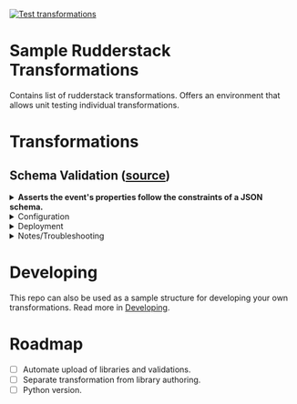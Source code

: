 [![Test transformations](https://github.com/ifoukarakis/rudderstack-transformations/actions/workflows/test.yml/badge.svg)](https://github.com/ifoukarakis/rudderstack-transformations/actions/workflows/test.yml)

# Sample Rudderstack Transformations

Contains list of rudderstack transformations. Offers an environment that allows unit testing individual transformations.

# Transformations

## Schema Validation ([source](src/validation.js))

<details>
<summary><b>Asserts the event's properties follow the constraints of a JSON schema.</b></summary> 

One of the most common challenges when gathering data is agreement between all involved stakeholders on the format, structure, and semantics of data. One popular solution is to apply "data contracts" to ensure that different systems or components communicate effectively and accurately. The `validation` transformation uses JSON Schema specification to assert that event's [properties](https://www.rudderstack.com/docs/event-spec/standard-events/track/#properties) obey the agreed constraints.

Events that fail to comply with the agreed constraint can either be dropped or re-routed to a different destination for debugging.
</details>

<details>
<summary>Configuration</summary> 

**Drop events in case there's no schema registered**

Simply add `false` as an argument to `Contracts` constructor:

`const contracts = new Contracts(true);`

**Register schemas for event**

Schemas can be loaded either from URLs or from JSON objects. For example, the following validation function registers two schemas for two events from two different URLs:
```js
export async function transformBatch(events, metadata) {
    // Create a registry for schemas
    const contracts = new Contracts();
    // Register schema for event "Add To Cart" from a URL
    await contracts.registerSchemaFromURL("Add To Cart", "https://raw.githubusercontent.com/ifoukarakis/tests/main/product.json");
    // Register a different schema for event "User Registered" from a URL
    await contracts.registerSchemaFromURL("User Registered", "https://raw.githubusercontent.com/ifoukarakis/tests/main/person.json");
    // Register more events here.

    return events.filter(event => contracts.validateProperties(event))
}
```

In the following example, a single schema is registered from a JSON Object:

```js
const productSchema = {
    "$id": "https://example.com/person.schema.json",
    "$schema": "https://json-schema.org/draft/2020-12/schema",
    "title": "Product",
    "type": "object",
    "properties": {
        "product_id": {
            "type": "string",
            "description": "The product's ID."
        },
        "name": {
            "type": "string",
            "description": "The person's last name."
        },
        "price": {
            "type": "string",
            "pattern": "^(0|([1-9]+[0-9]*))(\\.[0-9]{1,2})?$",
            "minLength": 1,
            "description": "The product's price.",
            "examples": [
                "0",
                "0.00",
                "0.05",
                "19.95",
                "255.5",
                "120000"
            ]
        }
    },
    "required": ["product_id", "name", "price"]
}

export async function transformBatch(events, metadata) {
    const contracts = new Contracts(true);
    await contracts.registerSchemaFromJSON("Add To Cart", productSchema);

    // Register more events here.
    return events.filter(event => contracts.validateProperties(event))
}
```

> Note: embedding the JSON schemas on the transformation's code should help improve performance, but might reduce readability of the code.

</details>

<details>
<summary>Deployment</summary>

1. Add the contents of [jsonschema.js](vendor/jsonschema.js) in a library ([instructions](https://www.rudderstack.com/docs/features/transformations/libraries/)). **IMPORTANT:** Make sure that the name of the library is `jsonschema`.
2. Add the contents of [validation.js](src/validation.js) to a new Javascript validation ([instructions](https://www.rudderstack.com/docs/features/transformations/#adding-a-transformation)).
3. Make sure that the configuration matches your expectations.
4. Connect the new transformation to the proper destination ([instructions](https://www.rudderstack.com/docs/features/transformations/#connecting-transformation-to-a-destination)).
</details>

<details>
<summary>Notes/Troubleshooting</summary>
- Only `JSONSchema draft-2020-12` is currently supported.
- Make sure that `await` is before the call to `contracts.registerSchemaFrom...`.
</details>


# Developing

This repo can also be used as a sample structure for developing your own transformations. Read more in [Developing](docs/Developing.md).

# Roadmap

- [ ] Automate upload of libraries and validations.
- [ ] Separate transformation from library authoring.
- [ ] Python version.